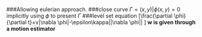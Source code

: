 ###Allowing eulerian approach.
###close curve $\Gamma={(x,y)|\phi(x,y)=0}$ implicitly using $\phi$ to present $\Gamma$
###level set equation
\[\frac{\partial \phi}{\partial t}+v|\nabla \phi|-\epsilon\kappa||\nabla \phi||
\]
**w is given through a motion estimator**